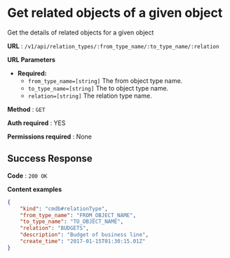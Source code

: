 # Get related objects of a given object

Get the details of related objects for a given object

**URL** : `/v1/api/relation_types/:from_type_name/:to_type_name/:relation`

**URL Parameters**

* **Required:**
  * `from_type_name=[string]` The from object type name.
  * `to_type_name=[string]` The to object type name.
  * `relation=[string]` The relation type name.

**Method** : `GET`

**Auth required** : YES

**Permissions required** : None

## Success Response

**Code** : `200 OK`

**Content examples**

```json
{
    "kind": "cmdb#relationType",
    "from_type_name": "FROM_OBJECT_NAME",
    "to_type_name": "TO_OBJECT_NAME",
    "relation": "BUDGETS",
    "description": "Budget of business line",
    "create_time": "2017-01-15T01:30:15.01Z"
}
```
